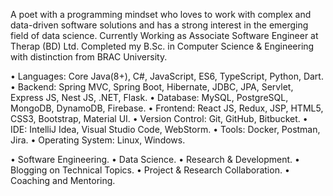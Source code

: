 <About>

A poet with a programming mindset who loves to work with complex and data-driven software solutions and has a strong interest in the emerging field of data science. Currently Working as Associate Software Engineer at Therap (BD) Ltd. Completed my B.Sc. in Computer Science & Engineering with distinction from BRAC University.

<Skillset>

• Languages: Core Java(8+), C#, JavaScript, ES6, TypeScript, Python, Dart.
• Backend: Spring MVC, Spring Boot, Hibernate, JDBC, JPA, Servlet, Express JS, Nest JS, .NET, Flask.
• Database: MySQL, PostgreSQL, MongoDB, DynamoDB, Firebase.
• Frontend: React JS, Redux, JSP, HTML5, CSS3, Bootstrap, Material UI.
• Version Control: Git, GitHub, Bitbucket.
• IDE: IntelliJ Idea, Visual Studio Code, WebStorm.
• Tools: Docker, Postman, Jira.
• Operating System: Linux, Windows.

<Interests>

• Software Engineering.
• Data Science.
• Research & Development.
• Blogging on Technical Topics.
• Project & Research Collaboration.
• Coaching and Mentoring.
